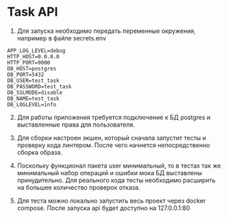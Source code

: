 # Task API

1. Для запуска необходимо передать переменные окружения, например в файле secrets.env
```
APP_LOG_LEVEL=debug
HTTP_HOST=0.0.0.0
HTTP_PORT=9000
DB_HOST=postgres
DB_PORT=5432
DB_USER=test_task
DB_PASSWORD=test_task
DB_SSLMODE=disable
DB_NAME=test_task
DB_LOGLEVEL=info
```

2. Для работы приложения требуется подключение к БД postgres и выставленные права для пользователя.

3. Для сборки настроен экшен, который сначала запустит тесты и проверку кода линтером. После чего начнется непосредственно сборка образа.
4. Поскольку функционал пакета user минимальный, то в тестах так же минимальный набор операций и ошибки мока БД выставлены принудительно. Для реального кода тесты необходимо расширить на большее количество проверок отказа.

5. Для теста можно локально запустить весь проект через docker compose. После запуска api будет доступно на 127.0.0.1:80

